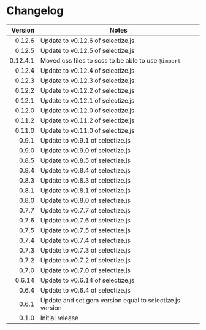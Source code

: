 # Changelog

| Version    | Notes                                                       |
| ----------:| ----------------------------------------------------------- |
|   0.12.6   | Update to v0.12.6 of selectize.js                           |
|   0.12.5   | Update to v0.12.5 of selectize.js                           |
|   0.12.4.1 | Moved css files to scss to be able to use `@import`         |
|   0.12.4   | Update to v0.12.4 of selectize.js                           |
|   0.12.3   | Update to v0.12.3 of selectize.js                           |
|   0.12.2   | Update to v0.12.2 of selectize.js                           |
|   0.12.1   | Update to v0.12.1 of selectize.js                           |
|   0.12.0   | Update to v0.12.0 of selectize.js                           |
|   0.11.2   | Update to v0.11.2 of selectize.js                           |
|   0.11.0   | Update to v0.11.0 of selectize.js                           |
|   0.9.1    | Update to v0.9.1 of selectize.js                            |
|   0.9.0    | Update to v0.9.0 of selectize.js                            |
|   0.8.5    | Update to v0.8.5 of selectize.js                            |
|   0.8.4    | Update to v0.8.4 of selectize.js                            |
|   0.8.3    | Update to v0.8.3 of selectize.js                            |
|   0.8.1    | Update to v0.8.1 of selectize.js                            |
|   0.8.0    | Update to v0.8.0 of selectize.js                            |
|   0.7.7    | Update to v0.7.7 of selectize.js                            |
|   0.7.6    | Update to v0.7.6 of selectize.js                            |
|   0.7.5    | Update to v0.7.5 of selectize.js                            |
|   0.7.4    | Update to v0.7.4 of selectize.js                            |
|   0.7.3    | Update to v0.7.3 of selectize.js                            |
|   0.7.2    | Update to v0.7.2 of selectize.js                            |
|   0.7.0    | Update to v0.7.0 of selectize.js                            |
|  0.6.14    | Update to v0.6.14 of selectize.js                           |
|   0.6.4    | Update to v0.6.4 of selectize.js                            |
|   0.6.1    | Update and set gem version equal to selectize.js version    |
|   0.1.0    | Initial release                                             |
